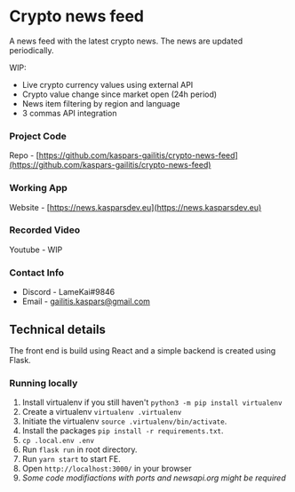 # Crypto news feed

A news feed with the latest crypto news. The news are updated periodically.

WIP:
- Live crypto currency values using external API
- Crypto value change since market open (24h period)
- News item filtering by region and language
- 3 commas API integration

### Project Code
Repo - [https://github.com/kaspars-gailitis/crypto-news-feed](https://github.com/kaspars-gailitis/crypto-news-feed)

### Working App
Website - [https://news.kasparsdev.eu](https://news.kasparsdev.eu)

### Recorded Video
Youtube - WIP

### Contact Info
- Discord - LameKai#9846
- Email - [gailitis.kaspars@gmail.com](mailto:gailitis.kaspars@gmail.com)

## Technical details

The front end is build using React and a simple backend is created using Flask.

### Running locally


1. Install virtualenv if you still haven't `python3 -m pip install virtualenv`
2. Create a virtualenv `virtualenv .virtualenv`
3. Initiate the virtualenv `source .virtualenv/bin/activate`.
4. Install the packages `pip install -r requirements.txt`.
5. `cp .local.env .env`
6. Run `flask run` in root directory.
7. Run `yarn start` to start FE.
8. Open `http://localhost:3000/` in your browser
9. *Some code modifiactions with ports and newsapi.org might be required*
